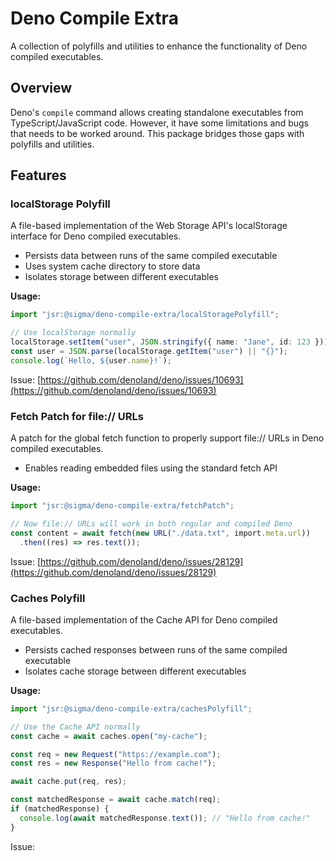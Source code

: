 # Deno Compile Extra

A collection of polyfills and utilities to enhance the functionality of Deno
compiled executables.

## Overview

Deno's `compile` command allows creating standalone executables from
TypeScript/JavaScript code. However, it have some limitations and bugs that
needs to be worked around. This package bridges those gaps with polyfills and
utilities.

## Features

### localStorage Polyfill

A file-based implementation of the Web Storage API's localStorage interface for
Deno compiled executables.

- Persists data between runs of the same compiled executable
- Uses system cache directory to store data
- Isolates storage between different executables

**Usage:**

```typescript
import "jsr:@sigma/deno-compile-extra/localStoragePolyfill";

// Use localStorage normally
localStorage.setItem("user", JSON.stringify({ name: "Jane", id: 123 }));
const user = JSON.parse(localStorage.getItem("user") || "{}");
console.log(`Hello, ${user.name}!`);
```

Issue:
[https://github.com/denoland/deno/issues/10693](https://github.com/denoland/deno/issues/10693)

### Fetch Patch for file:// URLs

A patch for the global fetch function to properly support file:// URLs in Deno
compiled executables.

- Enables reading embedded files using the standard fetch API

**Usage:**

```typescript
import "jsr:@sigma/deno-compile-extra/fetchPatch";

// Now file:// URLs will work in both regular and compiled Deno
const content = await fetch(new URL("./data.txt", import.meta.url))
  .then((res) => res.text());
```

Issue:
[https://github.com/denoland/deno/issues/28129](https://github.com/denoland/deno/issues/28129)

### Caches Polyfill

A file-based implementation of the Cache API for Deno compiled executables.

- Persists cached responses between runs of the same compiled executable
- Isolates cache storage between different executables

**Usage:**

```typescript
import "jsr:@sigma/deno-compile-extra/cachesPolyfill";

// Use the Cache API normally
const cache = await caches.open("my-cache");

const req = new Request("https://example.com");
const res = new Response("Hello from cache!");

await cache.put(req, res);

const matchedResponse = await cache.match(req);
if (matchedResponse) {
  console.log(await matchedResponse.text()); // "Hello from cache!"
}
```

Issue:
